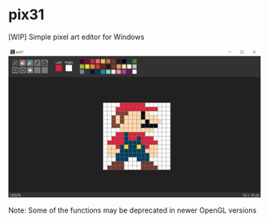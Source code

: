 # pix31

[WIP] Simple pixel art editor for Windows

![Alt text](readme_screenshot.png?raw=true "Screenshot")

Note: Some of the functions may be deprecated in newer OpenGL versions
